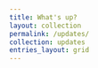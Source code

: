 ```yaml
---
title: What's up?
layout: collection
permalink: /updates/
collection: updates
entries_layout: grid
---
```

